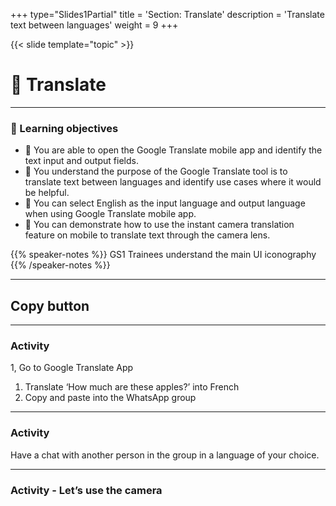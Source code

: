 +++
type="Slides1Partial"
title = 'Section: Translate'
description = 'Translate text between languages'
weight = 9
+++

{{< slide template="topic" >}}

# 💬 Translate

---

### 🎯 Learning objectives

- 🎯 You are able to open the Google Translate mobile app and identify the text input and output fields.
- 🎯 You understand the purpose of the Google Translate tool is to translate text between languages and identify use cases where it would be helpful.
- 🎯 You can select English as the input language and output language when using Google Translate mobile app.
- 🎯 You can demonstrate how to use the instant camera translation feature on mobile to translate text through the camera lens.

{{% speaker-notes %}}
GS1 Trainees understand the main UI iconography
{{% /speaker-notes %}}

---

## Copy button

---

### Activity

1, Go to Google Translate App

1. Translate ‘How much are these apples?’ into French
1. Copy and paste into the WhatsApp group

---

### Activity

Have a chat with another person in the group in a language of your choice.

---

### Activity - Let’s use the camera
